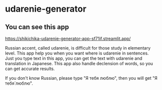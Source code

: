 # udarenie-generator

## You can see this app
https://shikichika-udarenie-generator-app-sf71if.streamlit.app/

Russian accent, called udarenie, is difficult for those study in elementary level.
This app help you when you want where is udarenie in sentences. Just you type text in this app, you can get the text with udarenie and translation in Japanese. This app also handle declension of words, so you can get accurate results. 

If you don't know Russian, please type "Я тебя люблю", then you will get "Я тебя́ люблю́".

